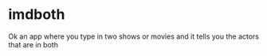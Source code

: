 # imdboth
Ok an app where you type in two shows or movies and it tells you the actors that are in both
